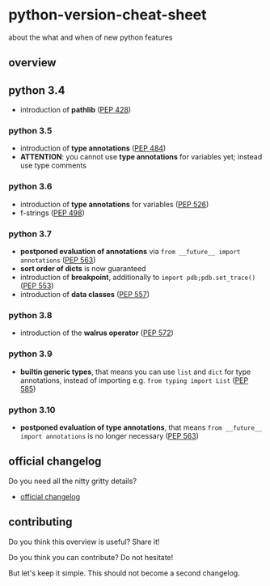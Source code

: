 # python-version-cheat-sheet
about the what and when of new python features

## overview

## python 3.4
- introduction of **pathlib**
([PEP 428](https://www.python.org/dev/peps/pep-0428/))


### python 3.5
- introduction of **type annotations**
([PEP 484](https://www.python.org/dev/peps/pep-0484/))
- **ATTENTION**: you cannot use **type annotations** for variables yet; instead use type comments


### python 3.6
- introduction of **type annotations** for variables
([PEP 526](https://www.python.org/dev/peps/pep-0526/))
- f-strings
([PEP 498](https://www.python.org/dev/peps/pep-0498/))


### python 3.7
- **postponed evaluation of annotations** via `from __future__ import annotations`
([PEP 563](https://www.python.org/dev/peps/pep-0563/))
- **sort order of dicts** is now guaranteed
- introduction of **breakpoint**, additionally to `import pdb;pdb.set_trace()`
([PEP 553](https://www.python.org/dev/peps/pep-0553/))
- introduction of **data classes**
([PEP 557](https://www.python.org/dev/peps/pep-0557/))


### python 3.8
- introduction of the **walrus operator**
([PEP 572](https://www.python.org/dev/peps/pep-0572/))


### python 3.9
- **builtin generic types**, that means you can use `list` and `dict` for type annotations, instead of importing e.g. `from typing import List`
([PEP 585](https://www.python.org/dev/peps/pep-0585/))

### python 3.10
- **postponed evaluation of type annotations**, that means `from __future__ import annotations` is no longer necessary
([PEP 563](https://www.python.org/dev/peps/pep-0563/))



## official changelog

Do you need all the nitty gritty details?

- [official changelog](https://docs.python.org/3/whatsnew/changelog.html)


## contributing

Do you think this overview is useful? Share it!

Do you think you can contribute? Do not hesitate!

But let's keep it simple. This should not become a second changelog.
